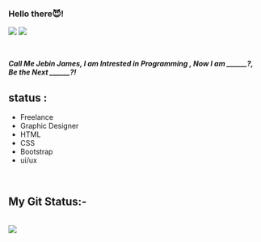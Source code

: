 ### Hello there😈!

<a href="https://t.me/https://t.me/"><img src="https://img.shields.io/badge/telegram-D14836?color=2CA5E0&style=for-the-badge&logo=telegram&logoColor=white"></a>
<a href="https://instagram.com/creative_zpace?igshid=YmMyMTA2M2Y="><img src="https://img.shields.io/badge/instagram-%23E4405F.svg?&style=for-the-badge&logo=instagram&logoColor=white"></a>

<br>

***Call Me Jebin James, I am Intrested in Programming , 
Now I am ______?, Be the Next ______?!***
<br>

## status :
- Freelance
- Graphic Designer
- HTML
- CSS
- Bootstrap
- ui/ux

<br>

## My Git Status:-

<br>

<img src="https://github-readme-stats.vercel.app/api?username=creativezpace&&show_icons=true&title_color=&icon_color=24ff00&text_color=00fff6&bg_color=151515">
